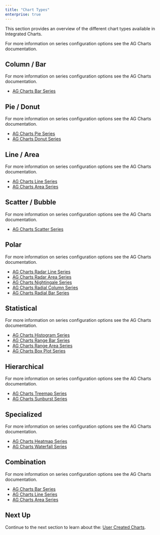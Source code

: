 ```yaml
---
title: "Chart Types"
enterprise: true
---
```


This section provides an overview of the different chart types available in Integrated Charts.

For more information on series configuration options see the AG Charts documentation.

## Column / Bar

<grid-example title='Column / Bar' name='column-bar' type='generated' options='{ "exampleHeight": 660, "enterprise": true,  "modules": ["clientside", "menu", "charts-enterprise"] }'></grid-example>

For more information on series configuration options see the AG Charts documentation.

- [AG Charts Bar Series](https://charts.ag-grid.com/react/bar-series/)

## Pie / Donut

<grid-example title='Pie / Donut' name='pie-donut' type='generated' options='{ "exampleHeight": 660, "enterprise": true,  "modules": ["clientside", "menu", "charts-enterprise"] }'></grid-example>

For more information on series configuration options see the AG Charts documentation.

- [AG Charts Pie Series](https://charts.ag-grid.com/react/pie-series/)
- [AG Charts Donut Series](https://charts.ag-grid.com/react/donut-series/)

## Line / Area

<grid-example title='Line / Area' name='line-area' type='generated' options='{ "exampleHeight": 660, "enterprise": true,  "modules": ["clientside", "menu", "charts-enterprise"] }'></grid-example>

For more information on series configuration options see the AG Charts documentation.

- [AG Charts Line Series](https://charts.ag-grid.com/react/line-series/)
- [AG Charts Area Series](https://charts.ag-grid.com/react/area-series/)

## Scatter / Bubble

<grid-example title='Scatter / Bubble' name='scatter-bubble' type='generated' options='{ "exampleHeight": 660, "enterprise": true,  "modules": ["clientside", "menu", "charts-enterprise"] }'></grid-example>

For more information on series configuration options see the AG Charts documentation.

- [AG Charts Scatter Series](https://charts.ag-grid.com/react/scatter-series/)

## Polar

<grid-example title='Polar' name='polar' type='generated' options='{ "exampleHeight": 660, "enterprise": true,  "modules": ["clientside", "menu", "charts-enterprise"] }'></grid-example>

For more information on series configuration options see the AG Charts documentation.

- [AG Charts Radar Line Series](https://charts.ag-grid.com/react/radar-line-series/)
- [AG Charts Radar Area Series](https://charts.ag-grid.com/react/radar-area-series/)
- [AG Charts Nightingale Series](https://charts.ag-grid.com/react/nightingale-series/)
- [AG Charts Radial Column Series](https://charts.ag-grid.com/react/radial-column-series/)
- [AG Charts Radial Bar Series](https://charts.ag-grid.com/react/radial-bar-series/)

## Statistical

<grid-example title='Statistical' name='statistical' type='generated' options='{ "exampleHeight": 660, "enterprise": true,  "modules": ["clientside", "menu", "charts-enterprise"] }'></grid-example>

For more information on series configuration options see the AG Charts documentation.

- [AG Charts Histogram Series](https://charts.ag-grid.com/react/histogram-series/)
- [AG Charts Range Bar Series](https://charts.ag-grid.com/react/range-bar-series/)
- [AG Charts Range Area Series](https://charts.ag-grid.com/react/range-area-series/)
- [AG Charts Box Plot Series](https://charts.ag-grid.com/react/box-plot-series/)

## Hierarchical

<grid-example title='Hierarchical' name='hierarchical' type='generated' options='{ "exampleHeight": 660, "enterprise": true,  "modules": ["clientside", "menu", "rowgrouping", "charts-enterprise"] }'></grid-example>

For more information on series configuration options see the AG Charts documentation.

- [AG Charts Treemap Series](https://charts.ag-grid.com/react/treemap-series/)
- [AG Charts Sunburst Series](https://charts.ag-grid.com/react/sunburst-series/)

## Specialized

For more information on series configuration options see the AG Charts documentation.

<grid-example title='Specialized' name='specialized' type='generated' options='{ "exampleHeight": 660, "enterprise": true,  "modules": ["clientside", "menu", "charts-enterprise"] }'></grid-example>

- [AG Charts Heatmap Series](https://charts.ag-grid.com/react/heatmap-series/)
- [AG Charts Waterfall Series](https://charts.ag-grid.com/react/waterfall-series/)

## Combination

<grid-example title='Combination' name='combo' type='generated' options='{ "exampleHeight": 660, "enterprise": true,  "modules": ["clientside", "menu", "charts-enterprise"] }'></grid-example>

For more information on series configuration options see the AG Charts documentation.

- [AG Charts Bar Series](https://charts.ag-grid.com/react/bar-series/)
- [AG Charts Line Series](https://charts.ag-grid.com/react/line-series/)
- [AG Charts Area Series](https://charts.ag-grid.com/react/area-series/)

## Next Up

Continue to the next section to learn about the: [User Created Charts](/integrated-charts-user-created/).



